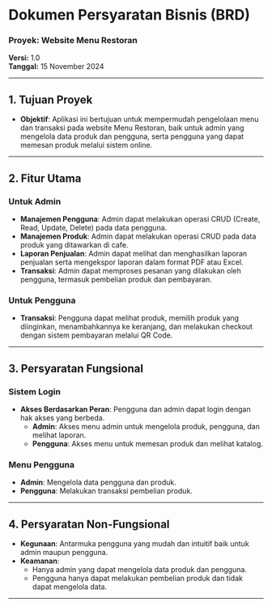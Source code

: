 # **Dokumen Persyaratan Bisnis (BRD)**  
### **Proyek:** Website Menu Restoran  
**Versi:** 1.0  
**Tanggal:** 15 November 2024  

---

## **1. Tujuan Proyek**
- **Objektif**: Aplikasi ini bertujuan untuk mempermudah pengelolaan menu dan transaksi pada website Menu Restoran, baik untuk admin yang mengelola data produk dan pengguna, serta pengguna yang dapat memesan produk melalui sistem online.

---

## **2. Fitur Utama**

### **Untuk Admin**
- **Manajemen Pengguna**: Admin dapat melakukan operasi CRUD (Create, Read, Update, Delete) pada data pengguna.
- **Manajemen Produk**: Admin dapat melakukan operasi CRUD pada data produk yang ditawarkan di cafe.
- **Laporan Penjualan**: Admin dapat melihat dan menghasilkan laporan penjualan serta mengekspor laporan dalam format PDF atau Excel.
- **Transaksi**: Admin dapat memproses pesanan yang dilakukan oleh pengguna, termasuk pembelian produk dan pembayaran.
  
### **Untuk Pengguna**
- **Transaksi**: Pengguna dapat melihat produk, memilih produk yang diinginkan, menambahkannya ke keranjang, dan melakukan checkout dengan sistem pembayaran melalui QR Code.

---

## **3. Persyaratan Fungsional**

### **Sistem Login**
- **Akses Berdasarkan Peran**: Pengguna dan admin dapat login dengan hak akses yang berbeda.
  - **Admin**: Akses menu admin untuk mengelola produk, pengguna, dan melihat laporan.
  - **Pengguna**: Akses menu untuk memesan produk dan melihat katalog.

### **Menu Pengguna**
- **Admin**: Mengelola data pengguna dan produk.
- **Pengguna**: Melakukan transaksi pembelian produk.

---

## **4. Persyaratan Non-Fungsional**

- **Kegunaan**: Antarmuka pengguna yang mudah dan intuitif baik untuk admin maupun pengguna.
- **Keamanan**: 
  - Hanya admin yang dapat mengelola data produk dan pengguna.
  - Pengguna hanya dapat melakukan pembelian produk dan tidak dapat mengelola data.

---
